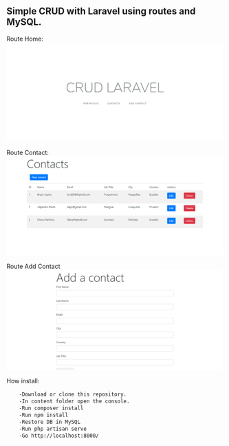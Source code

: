 Simple CRUD with Laravel using routes and MySQL.
--
Route Home:
![](Screenshot/home.PNG)

Route Contact:
![](Screenshot/Contacts.PNG)

Route Add Contact
![](Screenshot/add%20contact.PNG)

How install:
```
    -Download or clone this repository.
    -In content folder open the console.
    -Run composer install
    -Run npm install
    -Restore DB in MySQL
    -Run php artisan serve
    -Go http://localhost:8000/
```

